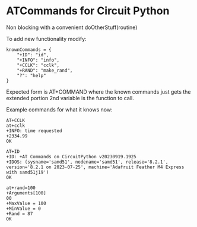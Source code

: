 # ATCommands for Circuit Python

Non blocking with a convenient doOtherStuff(routine)

To add new functionality modify:
```
knownCommands = {
    "+ID": "id",
    "+INFO": "info",
    "+CCLK": "cclk",
    "+RAND": "make_rand",
    "?": "help"
}
```

Expected form is AT+COMMAND where the known commands just gets the extended portion 2nd variable is the function to call.

Example commands for what it knows now:

```
AT+CCLK
at+cclk
+INFO: time requested
+2334.99
OK

AT+ID
+ID: +AT Commands on CircuitPython v20230919.1925
+IDOS: (sysname='samd51', nodename='samd51', release='8.2.1', version='8.2.1 on 2023-07-25', machine='Adafruit Feather M4 Express with samd51j19')
OK

at+rand=100
+Arguments[100]
00
+MaxValue = 100
+MinValue = 0
+Rand = 87
OK

```



